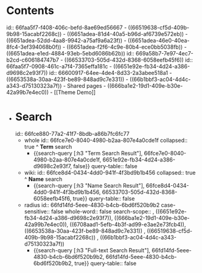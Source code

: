 # Contents
id:: 66faa5f7-f408-406c-befd-8ae69ed56667
	- ((66519638-cf5d-409b-9b98-15acabf2268c))
		- ((6651adea-81d4-40a5-b96d-af6739e572eb))
		- ((6651adea-52dd-4aa8-9942-a75af9a6a23f))
		- ((6651adea-46e0-40ea-8fc4-3ef394068b0f))
		- ((6651adea-f2f6-4c9e-80b4-ece0bb5038fb))
		- ((6651adea-e1ed-4884-93eb-5ebd6086b62b))
		  id:: 669a58b7-7e97-4ec7-b2cd-c606184747b7
	- ((66533703-505d-432d-8368-6058eefb45f6))
	  id:: 66faa5f7-0908-461c-a7f4-7365effa181c
	- ((6651e92e-fb34-4d24-a386-d9698c2e93f7))
	  id:: 66600917-64ee-4de4-8d33-2a3abee518a1
	- ((6653538a-30aa-423f-be89-848ad9c7e331))
	- ((66b1bbf3-ac04-4d4c-a343-d75130323a7f))
	- Shared pages
		- ((666ba1e2-19d1-409e-b30e-42a99b7e4ec0))
		- [[Theme Demo]]
- # Search
  id:: 66fce880-77a2-41f7-8bdb-a86b7fc6fc77
	- whole
	  id:: 66fce7e0-8040-4980-b2aa-807e4a0cde1f
	  collapsed:: true
	  ^ **Term** search
		- {{search-query [:h3 "Term Search Result"], 66fce7e0-8040-4980-b2aa-807e4a0cde1f, 6651e92e-fb34-4d24-a386-d9698c2e93f7, false}}
		  query-table:: false
	- wiki:
	  id:: 66fce8d4-0434-4dd0-941f-4f3bd9b1b456
	  collapsed:: true
	  ^ **Name** search
		- {{search-query [:h3 "Name Search Result"], 66fce8d4-0434-4dd0-941f-4f3bd9b1b456, 66533703-505d-432d-8368-6058eefb45f6, true}}
		  query-table:: false
	- radius
	  id:: 66fd14fd-5eee-4830-b4cb-6bd6f520b9b2
	  case-sensitive:: false
	  whole-word:: false
	  search-scope:: , ((6651e92e-fb34-4d24-a386-d9698c2e93f7)), ((666ba1e2-19d1-409e-b30e-42a99b7e4ec0)), ((6708aad1-5efb-4b3f-ad99-e3ae2e73fcb4)), ((6653538a-30aa-423f-be89-848ad9c7e331))
	  , ((66519638-cf5d-409b-9b98-15acabf2268c)) , ((66b1bbf3-ac04-4d4c-a343-d75130323a7f))
		- {{search-query [:h3 "Full-text Search Result"], 66fd14fd-5eee-4830-b4cb-6bd6f520b9b2, 66fd14fd-5eee-4830-b4cb-6bd6f520b9b2, true}}
		  query-table:: false